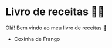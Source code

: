 # Livro de receitas :woman_cook:

Olá! Bem vindo ao meu livro de receitas :wave:

- Coxinha de Frango

